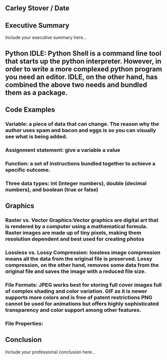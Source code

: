 ## Carley Stover  / Date

## Executive Summary 
Include your executive summary here...

## Python IDLE: Python Shell is a command line tool that starts up the python interpreter. However, in order to write a more complexed python program you need an editor. IDLE, on the other hand, has combined the above two needs and bundled them as a package. 

## Code Examples
### Variable:  a piece of data that can change. The reason why the author uses spam and bacon and eggs is so you can visually see what is being added. 
### Assignment statement: give a variable a value
### Function: a set of instructions bundled together to achieve a specific outcome.
### Three data types: int (integer numbers), double (decimal numbers), and boolean (true or false)

## Graphics

### Raster vs. Vector Graphics:Vector graphics are digital art that is rendered by a computer using a mathematical formula. Raster images are made up of tiny pixels, making them resolution dependent and best used for creating photos 
### Lossless vs. Lossy Compression: lossless image compression means all the data from the original file is preserved. Lossy compression, on the other hand, removes some data from the original file and saves the image with a reduced file size.
### File Formats: JPEG works best for storing full cover images full of complex shading and color variation. GIF as it is newer supports more colors and is free of patent restrictions PNG cannot be used for animations but offers highly sophisticated transparency and color support among other features.
### File Properties: 

## Conclusion

Include your professional conclusion here...
